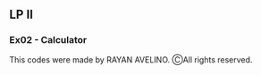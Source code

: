 ## LP II ##

### Ex02 - Calculator ###

This codes were made by RAYAN AVELINO. ⒸAll rights reserved.
